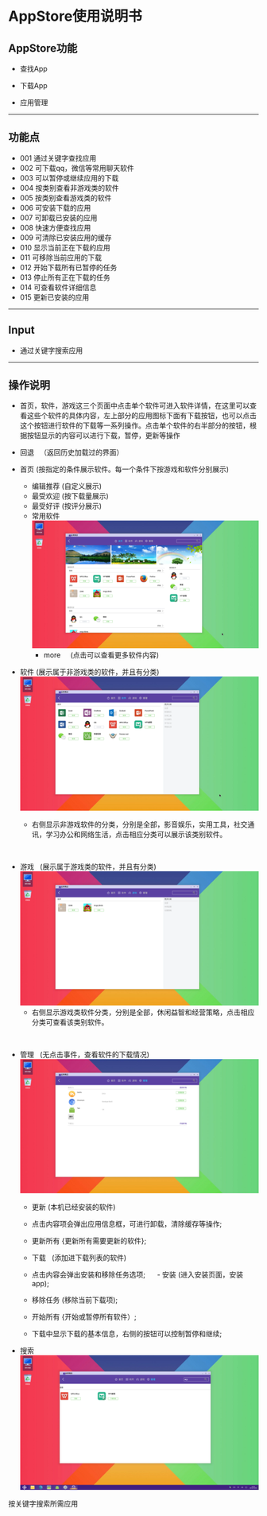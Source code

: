# AppStore使用说明书
## AppStore功能
  
  - 查找App
  
  - 下载App
  
  - 应用管理 

***
## 功能点

- 001 通过关键字查找应用
- 002 可下载qq，微信等常用聊天软件
- 003 可以暂停或继续应用的下载
- 004 按类别查看非游戏类的软件
- 005 按类别查看游戏类的软件
- 006 可安装下载的应用
- 007 可卸载已安装的应用
- 008 快速方便查找应用
- 009 可清除已安装应用的缓存
- 010 显示当前正在下载的应用
- 011 可移除当前应用的下载
- 012 开始下载所有已暂停的任务
- 013 停止所有正在下载的任务
- 014 可查看软件详细信息
- 015 更新已安装的应用

***
## Input
 
 - 通过关键字搜索应用

***
## 操作说明

  - 首页，软件，游戏这三个页面中点击单个软件可进入软件详情，在这里可以查看这些个软件的具体内容，左上部分的应用图标下面有下载按钮，也可以点击这个按钮进行软件的下载等一系列操作。点击单个软件的右半部分的按钮，根据按钮显示的内容可以进行下载，暂停，更新等操作
  
  - 回退    （返回历史加载过的界面）
  
  - 首页    (按指定的条件展示软件。每一个条件下按游戏和软件分别展示)
    - 编辑推荐    (自定义展示)
    - 最受欢迎    (按下载量展示)
    - 最受好评    (按评分展示)
    - 常用软件	
    ![](https://github.com/openthos/appstore-ota-analysis/blob/master/pic/home.png)
      - more      (点击可以查看更多软件内容)
	
 	

  - 软件    (展示属于非游戏类的软件，并且有分类)
  ![](https://github.com/openthos/appstore-ota-analysis/blob/master/pic/software.png)  
     - 右侧显示非游戏软件的分类，分别是全部，影音娱乐，实用工具，社交通讯，学习办公和网络生活，点击相应分类可以展示该类别软件。
  
  
  - 游戏    (展示属于游戏类的软件，并且有分类)
  ![](https://github.com/openthos/appstore-ota-analysis/blob/master/pic/game.png)   
     - 右侧显示游戏类软件分类，分别是全部，休闲益智和经营策略，点击相应分类可查看该类别软件。 
  
  
  - 管理    (无点击事件，查看软件的下载情况)
  ![](https://github.com/openthos/appstore-ota-analysis/blob/master/pic/manager.png)  
  
     - 更新    (本机已经安装的软件)  
      - 点击内容项会弹出应用信息框，可进行卸载，清除缓存等操作;
      - 更新所有  {更新所有需要更新的软件};
       
     - 下载    (添加进下载列表的软件)    
      - 点击内容会弹出安装和移除任务选项;
      - 安装       (进入安装页面，安装app);
      - 移除任务    (移除当前下载项);
      - 开始所有  {开始或暂停所有软件）;
      - 下载中显示下载的基本信息，右侧的按钮可以控制暂停和继续;
       
 
 
  - 搜索  
  ![](https://github.com/openthos/appstore-ota-analysis/blob/master/pic/search.png)
  
  按关键字搜索所需应用

